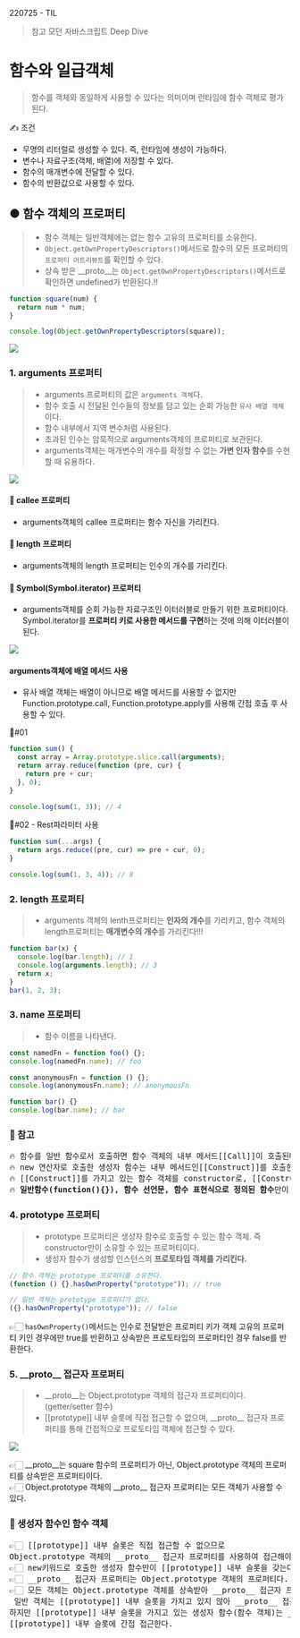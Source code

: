 220725 - TIL

> 참고 모던 자바스크립트 Deep Dive

# 함수와 일급객체

> 함수를 객체와 동일하게 사용할 수 있다는 의미이며 런타임에 함수 객체로 평가된다.

✍️ 조건

- 무명의 리터럴로 생성할 수 있다. 즉, 런타임에 생성이 가능하다.
- 변수나 자료구조(객체, 배열)에 저장할 수 있다.
- 함수의 매개변수에 전달할 수 있다.
- 함수의 반환값으로 사용할 수 있다.

## ● 함수 객체의 프로퍼티

> - 함수 객체는 일반객체에는 없는 함수 고유의 프로퍼티를 소유한다.
> - `Object.getOwnPropertyDescriptors()`메서드로 함수의 모든 프로퍼티의 `프로퍼티 어트리뷰트`를 확인할 수 있다.
> - 상속 받은 \_\_proto\_\_는 `Object.getOwnPropertyDescriptors()`메서드로 확인하면 undefined가 반환된다.!!

```js
function square(num) {
  return num * num;
}

console.log(Object.getOwnPropertyDescriptors(square));
```

![](https://velog.velcdn.com/images/zooyaho/post/8160ca4b-1638-46c4-82a9-613147607a1f/image.png)

### 1. arguments 프로퍼티

> - arguments 프로퍼티의 값은 `arguments 객체`다.
> - 함수 호출 시 전달된 인수들의 정보를 담고 있는 순회 가능한 `유사 배열 객체`이다.
> - 함수 내부에서 지역 변수처럼 사용된다.
> - 초과된 인수는 암묵적으로 arguments객체의 프로퍼티로 보관된다.
> - arguments객체는 매개변수의 개수를 확정할 수 없는 **가변 인자 함수**를 수현할 때 유용하다.

![](https://velog.velcdn.com/images/zooyaho/post/e9458824-c8d5-4d25-acc6-61612c26f3e3/image.png)

#### 📎 callee 프로퍼티

- arguments객체의 callee 프로퍼티는 함수 자신을 가리킨다.

#### 📎 length 프로퍼티

- arguments객체의 length 프로퍼티는 인수의 개수를 가리킨다.

#### 📎 Symbol(Symbol.iterator) 프로퍼티

- arguments객체를 순회 가능한 자료구조인 이터러블로 만들기 위한 프로퍼티이다. Symbol.iterator를 **프로퍼티 키로 사용한 메서드를 구현**하는 것에 의해 이터러블이 된다.

![](https://velog.velcdn.com/images/zooyaho/post/d89d60ba-72a1-4fda-b633-0b20a500b8b2/image.png)

#### arguments객체에 배열 메서드 사용

- 유사 배열 객체는 배열이 아니므로 배열 메서드를 사용할 수 없지만 Function.prototype.call, Function.prototype.apply를 사용해 간접 호출 후 사용할 수 있다.

👾#01

```js
function sum() {
  const array = Array.prototype.slice.call(arguments);
  return array.reduce(function (pre, cur) {
    return pre + cur;
  }, 0);
}

console.log(sum(1, 3)); // 4
```

👾#02 - Rest파라미터 사용

```js
function sum(...args) {
  return args.reduce((pre, cur) => pre + cur, 0);
}

console.log(sum(1, 3, 4)); // 8
```

### 2. length 프로퍼티

> - arguments 객체의 lenth프로퍼티는 **인자의 개수**를 가리키고, 함수 객체의 length프로퍼티는 **매개변수의 개수**를 가리킨다!!!

```js
function bar(x) {
  console.log(bar.length); // 1
  console.log(arguments.length); // 3
  return x;
}
bar(1, 2, 3);
```

### 3. name 프로퍼티

> - 함수 이름을 나타낸다.

```js
const namedFn = function foo() {};
console.log(namedFn.name); // foo

const anonymousFn = function () {};
console.log(anonymousFn.name); // anonymousFn

function bar() {}
console.log(bar.name); // bar
```

### 🚨 참고

<pre>
🔥 함수를 일반 함수로서 호출하면 함수 객체의 내부 메서드[[Call]]이 호출된다.  
🔥 new 연산자로 호출한 생성자 함수는 내부 메서드인[[Construct]]를 호출한다.  
🔥 [[Construct]]를 가지고 있는 함수 객체를 constructor로, [[Construct]]를 가지고 있는 않는 함수 객체를 non-constructor로 구분한다.  
🔥 <strong>일반함수(function(){}), 함수 선언문, 함수 표현식으로 정의된 함수</strong>만이 `constructor`이고 <strong>화살표 함수와 메서드 축약표현으로 정의된 함수</strong>는 `non-constructor`이다.
</pre>

### 4. prototype 프로퍼티

> - prototype 프로퍼티은 생성자 함수로 호출할 수 있는 함수 객체. 즉 constructor만이 소유할 수 있는 프로퍼티이다.
> - 생성자 함수가 생성할 인스턴스의 **프로토타입 객체를 가리킨다.**

```js
// 함수 객체는 prototype 프로퍼티를 소유한다.
(function () {}.hasOwnProperty("prototype")); // true

// 일반 객체는 prototype 프로퍼티가 없다.
({}.hasOwnProperty("prototype")); // false
```

👉🏻 `hasOwnProperty()`메서드는 인수로 전달받은 프로퍼티 키가 객체 고유의 프로퍼티 키인 경우에만 true를 반환하고 상속받은 프로토타입의 프로퍼티인 경우 false를 반환한다.

### 5. \_\_proto\_\_ 접근자 프로퍼티

> - \_\_proto\_\_는 Object.prototype 객체의 접근자 프로퍼티이다.(getter/setter 함수)
> - [[prototype]] 내부 슬롯에 직접 접근할 수 없으며, \_\_proto\_\_ 접근자 프로퍼티를 통해 간접적으로 프로토타입 객체에 접근할 수 있다.

![](https://velog.velcdn.com/images/zooyaho/post/afc0370c-6a8c-4bc4-994d-64d276431754/image.png)

👉🏻 \_\_proto\_\_는 square 함수의 프로퍼티가 아닌, Object.prototype 객체의 프로퍼티를 상속받은 프로퍼티이다.  
👉🏻 Object.prototype 객체의 \_\_proto\_\_ 접근자 프로퍼티는 모든 객체가 사용할 수 있다.

### 🚨 생성자 함수인 함수 객체

<pre>
👉🏻 [[prototype]] 내부 슬롯은 직접 접근할 수 없으므로 <br>Object.prototype 객체의 __proto__ 접근자 프로퍼티를 사용하여 접근해야 한다.
👉🏻 new키워드로 호출한 생성자 함수만이 [[prototype]] 내부 슬롯을 갖는다.
👉🏻 __proto__ 접근자 프로퍼티는 Object.prototype 객체의 프로퍼티다.
👉🏻 모든 객체는 Object.prototype 객체를 상속받아 __proto__ 접근자 프로퍼티를 사용할 수 있지만,<br> 일반 객체는 [[prototype]] 내부 슬롯을 가지고 있지 않아 __proto__ 접근자 프로퍼티가 필요 없다!<br>하지만 [[prototype]] 내부 슬롯을 가지고 있는 생성자 함수(함수 객체)는 __proto__를 사용하여<br>[[prototype]] 내부 슬롯에 간접 접근한다.
</pre>
